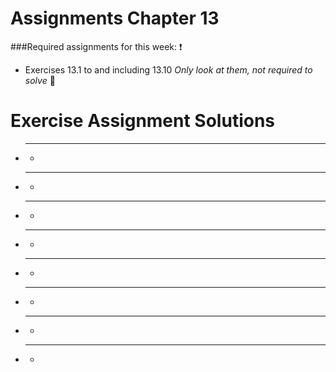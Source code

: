 # Assignments Chapter 13
###Required assignments for this week: :heavy_exclamation_mark:
 - Exercises 13.1 to and including 13.10 _Only look at them, not required to solve_ :small_red_triangle:
 
# Exercise Assignment Solutions
 - ****
    -

 - ****
    -

 - ****
    -

 - ****
    -

 - ****
    -

 - ****
    -

 - ****
    -

 - ****
    -    
